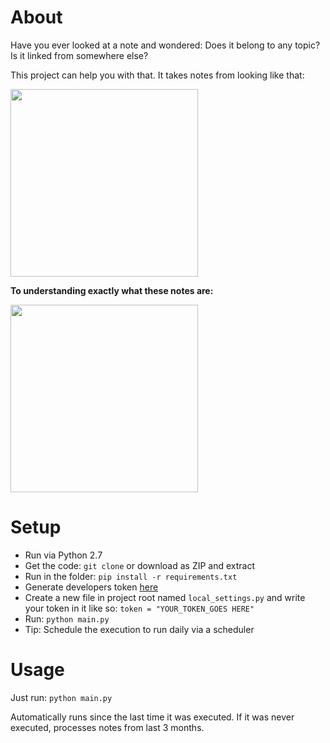 About
=====

Have you ever looked at a note and wondered: Does it belong to any topic? Is it linked from somewhere else?

This project can help you with that. It takes notes from looking like that:

<img src="https://cloud.githubusercontent.com/assets/1933752/16868451/57e623be-4a80-11e6-9ecc-3709bbde332a.png" height="300px">

**To understanding exactly what these notes are:**

<img src="https://cloud.githubusercontent.com/assets/1933752/16868422/32b3f8c8-4a80-11e6-9db7-bc9c649c9fb9.png" height="300px">



Setup
=====

* Run via Python 2.7
* Get the code: `git clone` or download as ZIP and extract
* Run in the folder: `pip install -r requirements.txt`
* Generate developers token [here](https://www.evernote.com/api/DeveloperToken.action)
* Create a new file in project root named `local_settings.py` and write your token in it like so: `token = "YOUR_TOKEN_GOES HERE"`
* Run: `python main.py`
* Tip: Schedule the execution to run daily via a scheduler

Usage
=====

Just run: `python main.py`

Automatically runs since the last time it was executed. If it was never executed, processes notes from last 3 months.
